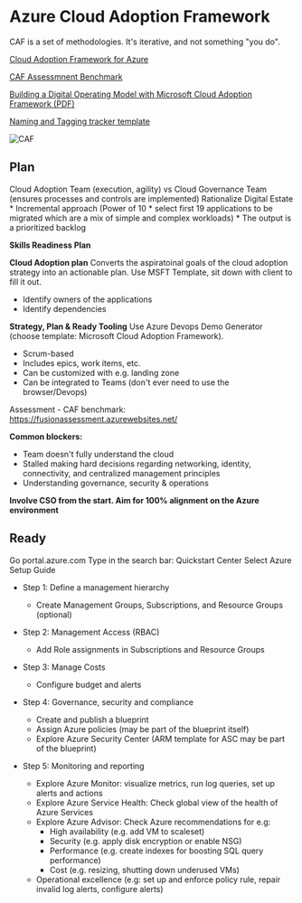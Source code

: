 # Azure Cloud Adoption Framework
CAF is a set of methodologies. It's iterative, and not something "you do".

[Cloud Adoption Framework for Azure](https://docs.microsoft.com/en-us/azure/cloud-adoption-framework/ "Cloud Adoption Framework for Azure")

[CAF Assessmnent Benchmark](https://fusionassessment.azurewebsites.net/ "CAF Assessment Benchmark")

[Building a Digital Operating Model with Microsoft Cloud Adoption Framework (PDF)](https://azure.microsoft.com/en-us/resources/building-a-digital-operating-model-with-microsoft-cloud-adoption-framework/ "Building a Digital Operating Model with Microsoft Cloud Adoption Framework (PDF)")

[Naming and Tagging tracker template](https://archcenter.blob.core.windows.net/cdn/fusion/readiness/CAF%20Readiness%20Naming%20and%20Tagging%20tracking%20template.xlsx "Naming and Tagging tracker template")

![CAF](https://docs.microsoft.com/en-us/azure/cloud-adoption-framework/_images/caf-overview.png "CAF Phases")



## Plan
Cloud Adoption Team (execution, agility) vs Cloud Governance Team (ensures processes and controls are implemented)
Rationalize Digital Estate
	* Incremental approach (Power of 10 * select first 19 applications to be migrated which are a mix of simple and complex workloads)
	* The output is a prioritized backlog

**Skills Readiness Plan**

**Cloud Adoption plan**
Converts the aspiratoinal goals of the cloud adoption strategy into an actionable plan. Use MSFT Template, sit down with client to fill it out.
* Identify owners of the applications
* Identify dependencies 

**Strategy, Plan & Ready Tooling**
Use Azure Devops Demo Generator (choose template: Microsoft Cloud Adoption Framework). 
* Scrum-based
* Includes epics, work items, etc.
* Can be customized with e.g. landing zone
* Can be integrated to Teams (don't ever need to use the browser/Devops)

Assessment - CAF benchmark: https://fusionassessment.azurewebsites.net/

**Common blockers:** 
* Team doesn't fully understand the cloud
* Stalled making hard decisions regarding networking, identity, connectivity, and centralized management principles
* Understanding governance, security & operations

**Involve CSO from the start. Aim for 100% alignment on the Azure environment**

## Ready
Go portal.azure.com
Type in the search bar: Quickstart Center
Select Azure Setup Guide


* Step 1: Define a management hierarchy
    * Create Management Groups, Subscriptions, and Resource Groups (optional)

* Step 2: Management Access (RBAC)
    * Add Role assignments in Subscriptions and Resource Groups

* Step 3: Manage Costs
    * Configure budget and alerts

* Step 4: Governance, security and compliance
    * Create and publish a blueprint
    * Assign Azure policies (may be part of the blueprint itself)
    * Explore Azure Security Center (ARM template for ASC may be part of the blueprint)

* Step 5: Monitoring and reporting
    * Explore Azure Monitor: visualize metrics, run log queries, set up alerts and actions
    * Explore Azure Service Health: Check global view of the health of Azure Services
    * Explore Azure Advisor: Check Azure recommendations for e.g:
        * High availability (e.g. add VM to scaleset)
        * Security (e.g. apply disk encryption or enable NSG)
        * Performance (e.g. create indexes for boosting SQL query performance)
        * Cost (e.g. resizing, shutting down underused VMs)
    * Operational excellence (e.g: set up and enforce policy rule, repair invalid log alerts, configure alerts)